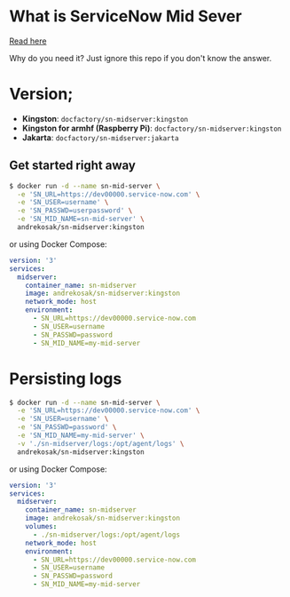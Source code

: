 # What is ServiceNow Mid Sever

[Read here](https://docs.servicenow.com/bundle/madrid-servicenow-platform/page/product/mid-server/reference/r-MIDServer.html)

Why do you need it? Just ignore this repo if you don't know the answer.

# Version;

* **Kingston**: `docfactory/sn-midserver:kingston`
* **Kingston for armhf (Raspberry Pi)**: `docfactory/sn-midserver:kingston`
* **Jakarta**: `docfactory/sn-midserver:jakarta`

## Get started right away

```bash
$ docker run -d --name sn-mid-server \
  -e 'SN_URL=https://dev00000.service-now.com' \
  -e 'SN_USER=username' \
  -e 'SN_PASSWD=userpassword' \
  -e 'SN_MID_NAME=sn-mid-server' \
  andrekosak/sn-midserver:kingston
```

or using Docker Compose:

```yaml
version: '3'
services:
  midserver:
    container_name: sn-midserver
    image: andrekosak/sn-midserver:kingston
    network_mode: host
    environment:
      - SN_URL=https://dev00000.service-now.com
      - SN_USER=username
      - SN_PASSWD=password
      - SN_MID_NAME=my-mid-server
```

# Persisting logs

```bash
$ docker run -d --name sn-mid-server \
  -e 'SN_URL=https://dev00000.service-now.com' \
  -e 'SN_USER=username' \
  -e 'SN_PASSWD=password' \
  -e 'SN_MID_NAME=my-mid-server' \
  -v './sn-midserver/logs:/opt/agent/logs' \
  andrekosak/sn-midserver:kingston
```

or using Docker Compose:

```yaml
version: '3'
services:
  midserver:
    container_name: sn-midserver
    image: andrekosak/sn-midserver:kingston
    volumes:
      - ./sn-midserver/logs:/opt/agent/logs
    network_mode: host
    environment:
      - SN_URL=https://dev00000.service-now.com
      - SN_USER=username
      - SN_PASSWD=password
      - SN_MID_NAME=my-mid-server
```